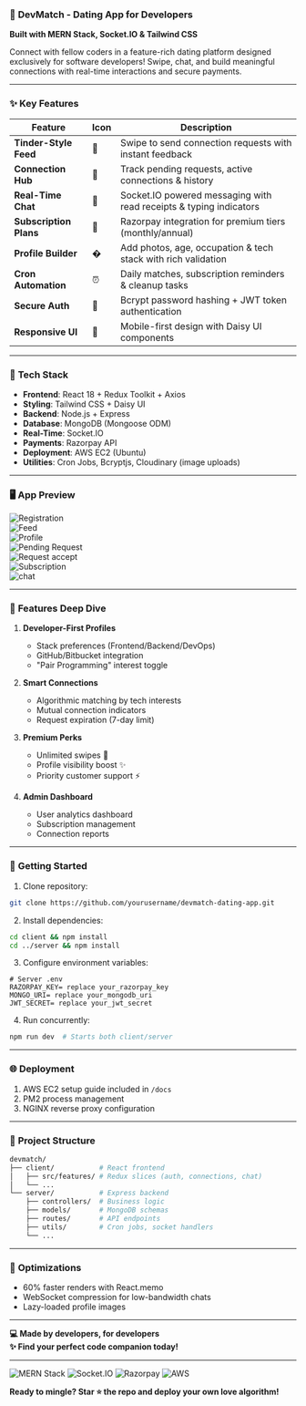 ### 💖 **DevMatch - Dating App for Developers**  
**Built with MERN Stack, Socket.IO & Tailwind CSS**  

Connect with fellow coders in a feature-rich dating platform designed exclusively for software developers! Swipe, chat, and build meaningful connections with real-time interactions and secure payments.  

---

### ✨ **Key Features**  

| Feature                  | Icon | Description                                                                 |
|--------------------------|------|-----------------------------------------------------------------------------|
| **Tinder-Style Feed**    | 💌   | Swipe to send connection requests with instant feedback                     |
| **Connection Hub**       | 🤝   | Track pending requests, active connections & history                        |
| **Real-Time Chat**       | 💬   | Socket.IO powered messaging with read receipts & typing indicators          |
| **Subscription Plans**   | 💎   | Razorpay integration for premium tiers (monthly/annual)                     |
| **Profile Builder**      | �   | Add photos, age, occupation & tech stack with rich validation              |
| **Cron Automation**      | ⏰   | Daily matches, subscription reminders & cleanup tasks                      |
| **Secure Auth**          | 🔐   | Bcrypt password hashing + JWT token authentication                         |
| **Responsive UI**        | 📱   | Mobile-first design with Daisy UI components                               |

---

### 🧩 **Tech Stack**  
- **Frontend**: React 18 + Redux Toolkit + Axios  
- **Styling**: Tailwind CSS + Daisy UI  
- **Backend**: Node.js + Express  
- **Database**: MongoDB (Mongoose ODM)  
- **Real-Time**: Socket.IO  
- **Payments**: Razorpay API  
- **Deployment**: AWS EC2 (Ubuntu)  
- **Utilities**: Cron Jobs, Bcryptjs, Cloudinary (image uploads)  

---

### 🖥️ **App Preview**  
![Registration](https://github.com/meSatyam-1999/devtinder/blob/main/Screenshot%202025-07-09%20172144.png)  
![Feed](https://github.com/meSatyam-1999/devtinder/blob/main/Screenshot%202025-07-09%20173023.png)  
![Profile](https://github.com/meSatyam-1999/devtinder/blob/main/Screenshot%202025-07-09%20172618.png)  
![Pending Request](https://github.com/meSatyam-1999/devtinder/blob/main/Screenshot%202025-07-09%20172844.png)  
![Request accept](https://github.com/meSatyam-1999/devtinder/blob/main/Screenshot%202025-07-09%20173845.png)  
![Subscription](https://github.com/meSatyam-1999/devtinder/blob/main/Screenshot%202025-07-09%20172736.png)  
![chat](https://github.com/meSatyam-1999/devtinder/blob/main/Screenshot%202025-07-09%20173200.png)  
 

---

### 🚀 **Features Deep Dive**  
1. **Developer-First Profiles**  
   - Stack preferences (Frontend/Backend/DevOps)  
   - GitHub/Bitbucket integration  
   - "Pair Programming" interest toggle  

2. **Smart Connections**  
   - Algorithmic matching by tech interests  
   - Mutual connection indicators  
   - Request expiration (7-day limit)  

3. **Premium Perks**  
   - Unlimited swipes 🚫  
   - Profile visibility boost ✨  
   - Priority customer support ⚡  

4. **Admin Dashboard**  
   - User analytics dashboard  
   - Subscription management  
   - Connection reports  

---

### 🚦 **Getting Started**  
1. Clone repository:  
```bash
git clone https://github.com/yourusername/devmatch-dating-app.git
```  
2. Install dependencies:  
```bash
cd client && npm install
cd ../server && npm install
```  
3. Configure environment variables:  
```env
# Server .env
RAZORPAY_KEY= replace your_razorpay_key
MONGO_URI= replace your_mongodb_uri
JWT_SECRET= replace your_jwt_secret
```  
4. Run concurrently:  
```bash
npm run dev  # Starts both client/server
```  

---

### 🌐 **Deployment**  
1. AWS EC2 setup guide included in `/docs`  
2. PM2 process management  
3. NGINX reverse proxy configuration  

---

### 📂 **Project Structure**  
```bash
devmatch/
├── client/           # React frontend
│   ├── src/features/ # Redux slices (auth, connections, chat)
│   └── ...           
└── server/           # Express backend
    ├── controllers/  # Business logic
    ├── models/       # MongoDB schemas
    ├── routes/       # API endpoints
    ├── utils/        # Cron jobs, socket handlers
    └── ...
```

---

### 🔧 **Optimizations**  
- 60% faster renders with React.memo  
- WebSocket compression for low-bandwidth chats  
- Lazy-loaded profile images   

---

**💻 Made by developers, for developers**  
**✨ Find your perfect code companion today!**  

--- 

![MERN Stack](https://img.shields.io/badge/MERN-00f?style=flat&logo=mongodb&logoColor=white)
![Socket.IO](https://img.shields.io/badge/Socket.IO-010101?style=flat&logo=socket.io)
![Razorpay](https://img.shields.io/badge/Razorpay-020661?style=flat&logo=razorpay)
![AWS](https://img.shields.io/badge/AWS_EC2-FF9900?style=flat&logo=amazonec2&logoColor=white)

**Ready to mingle? Star ⭐ the repo and deploy your own love algorithm!**
